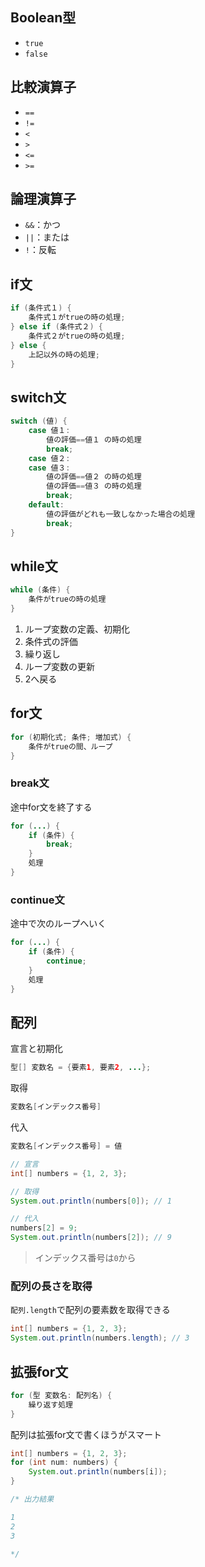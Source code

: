 
## Boolean型

- `true`
- `false`

## 比較演算子

- `==`
- `!=`
- `<`
- `>`
- `<=`
- `>=`

## 論理演算子

- `&&`：かつ
- `||`：または
- `!`：反転

## if文

```java
if (条件式１) {
    条件式１がtrueの時の処理;
} else if (条件式２) {
    条件式２がtrueの時の処理;
} else {
    上記以外の時の処理;
}
```

## switch文

```java
switch (値) {
    case 値１:
        値の評価==値１ の時の処理
        break;
    case 値２:
    case 値３:
        値の評価==値２ の時の処理
        値の評価==値３ の時の処理
        break;
    default:
        値の評価がどれも一致しなかった場合の処理
        break;
}
```

## while文

```java
while (条件) {
    条件がtrueの時の処理
}
```

1. ループ変数の定義、初期化
2. 条件式の評価
3. 繰り返し
4. ループ変数の更新
5. 2へ戻る

## for文

```java
for (初期化式; 条件; 増加式) {
    条件がtrueの間、ループ
}
```

### break文

途中for文を終了する

```java
for (...) {
    if (条件) {
        break;
    }
    処理
}
```

### continue文

途中で次のループへいく

```java
for (...) {
    if (条件) {
        continue;
    }
    処理
}
```

## 配列

宣言と初期化

```java
型[] 変数名 = {要素1, 要素2, ...};
```

取得

```java
変数名[インデックス番号]
```

代入

```java
変数名[インデックス番号] = 値
```

```java
// 宣言
int[] numbers = {1, 2, 3};

// 取得
System.out.println(numbers[0]); // 1

// 代入
numbers[2] = 9;
System.out.println(numbers[2]); // 9
```

> インデックス番号は`0`から

### 配列の長さを取得

`配列.length`で配列の要素数を取得できる

```java
int[] numbers = {1, 2, 3};
System.out.println(numbers.length); // 3
```

## 拡張for文

```java
for (型 変数名: 配列名) {
    繰り返す処理
}
```

配列は拡張for文で書くほうがスマート

```java
int[] numbers = {1, 2, 3};
for (int num: numbers) {
    System.out.println(numbers[i]);
}

/* 出力結果

1
2
3

*/
```
